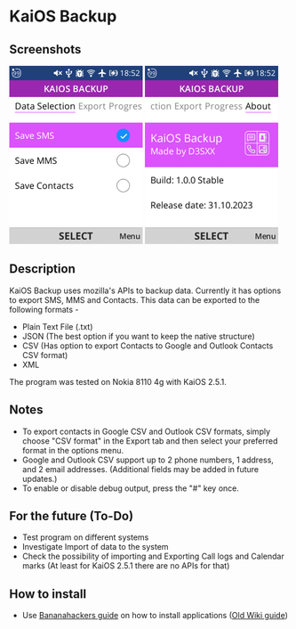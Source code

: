 # KaiOS Backup

## Screenshots

![](./docs/menu.png) ![](./docs/about.png)

## Description

KaiOS Backup uses mozilla's APIs to backup data. Currently it has options to export SMS, MMS and Contacts. This data can be exported to the following formats - 

- Plain Text File (.txt)
- JSON (The best option if you want to keep the native structure)
- CSV (Has option to export Contacts to Google and Outlook Contacts CSV format)
- XML

The program was tested on Nokia 8110 4g with KaiOS 2.5.1.

## Notes

- To export contacts in Google CSV and Outlook CSV formats, simply choose "CSV format" in the Export tab and then select your preferred format in the options menu.
- Google and Outlook CSV support up to 2 phone numbers, 1 address, and 2 email addresses. (Additional fields may be added in future updates.)
- To enable or disable debug output, press the "#" key once.

## For the future (To-Do)

- Test program on different systems
- Investigate Import of data to the system
- Check the possibility of importing and Exporting Call logs and Calendar marks (At least for KaiOS 2.5.1 there are no APIs for that)

## How to install

- Use [Bananahackers guide](https://wiki.bananahackers.net/sideloading/webide) on how to install applications ([Old Wiki guide](https://ivan-hc.github.io/bananahackers/install-omnisd.html#h.p_9Fk5jizGWpwi)) 